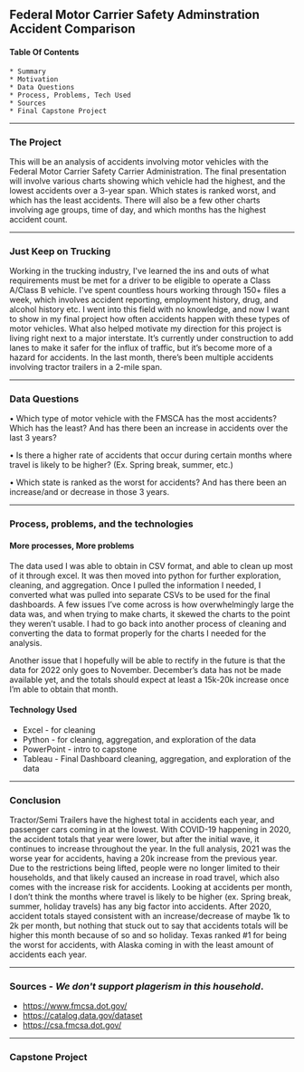 ## <strong>Federal Motor Carrier Safety Adminstration Accident Comparison</strong>

#### Table Of Contents

    * Summary
    * Motivation
    * Data Questions
    * Process, Problems, Tech Used
    * Sources
    * Final Capstone Project

***

### The Project 

This will be an analysis of accidents involving motor vehicles with the Federal Motor Carrier Safety Carrier Administration. The final presentation will involve various charts showing which vehicle had the highest, and the lowest accidents over a 3-year span. Which states is ranked worst, and which has the least accidents. There will also be a few other charts involving age groups, time of day, and which months has the highest accident count.  

***

### Just Keep on Trucking

Working in the trucking industry, I've learned the ins and outs of what requirements must be met for a driver to be eligible to operate a Class A/Class B vehicle. I've spent countless hours working through 150+ files a week, which involves accident reporting, employment history, drug, and alcohol history etc. I went into this field with no knowledge, and now I want to show in my final project how often accidents happen with these types of motor vehicles. What also helped motivate my direction for this project is living right next to a major interstate. It’s currently under construction to add lanes to make it safer for the influx of traffic, but it’s become more of a hazard for accidents. In the last month, there’s been multiple accidents involving tractor trailers in a 2-mile span. 

***

### Data Questions

•	Which type of motor vehicle with the FMSCA has the most accidents? Which has the least? And has there been an increase in accidents over the last 3 years?

•	Is there a higher rate of accidents that occur during certain months where travel is likely to be higher? (Ex. Spring break, summer, etc.) 

•	Which state is ranked as the worst for accidents? And has there been an increase/and or decrease in those 3 years. 

***

### Process, problems, and the technologies

#### More processes, More problems

The data used I was able to obtain in CSV format, and able to clean up most of it through excel. It was then moved into python for further exploration, cleaning, and aggregation. Once I pulled the information I needed, I converted what was pulled into separate CSVs to be used for the final dashboards. A few issues I’ve come across is how overwhelmingly large the data was, and when trying to make charts, it skewed the charts to the point they weren’t usable. I had to go back into another process of cleaning and converting the data to format properly for the charts I needed for the analysis.

Another issue that I hopefully will be able to rectify in the future is that the data for 2022 only goes to November. December’s data has not be made available yet, and the totals should expect at least a 15k-20k increase once I’m able to obtain that month. 

#### Technology Used

- Excel - for cleaning
- Python - for cleaning, aggregation, and exploration of the data
- PowerPoint - intro to capstone
- Tableau - Final Dashboard cleaning, aggregation, and exploration of the data

***

### Conclusion

Tractor/Semi Trailers have the highest total in accidents each year, and passenger cars coming in at the lowest. With COVID-19 happening in 2020, the accident totals that year were lower, but after the initial wave, it continues to increase throughout the year. In the full analysis, 2021 was the worse year for accidents, having a 20k increase from the previous year. Due to the restrictions being lifted, people were no longer limited to their households, and that likely caused an increase in road travel, which also comes with the increase risk for accidents. Looking at accidents per month, I don’t think the months where travel is likely to be higher (ex. Spring break, summer, holiday travels) has any big factor into accidents. After 2020, accident totals stayed consistent with an increase/decrease of maybe 1k to 2k per month, but nothing that stuck out to say that accidents totals will be higher this month because of so and so holiday. Texas ranked #1 for being the worst for accidents, with Alaska coming in with the least amount of accidents each year.

***

### Sources - <em><strong>We don't support plagerism in this household</strong></em>.

- https://www.fmcsa.dot.gov/
- https://catalog.data.gov/dataset
- https://csa.fmcsa.dot.gov/

***

### Capstone Project
